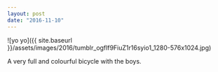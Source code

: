 ```yaml
---
layout: post
date: "2016-11-10"
---
```


![yo yo]({{ site.baseurl }}/assets/images/2016/tumblr_ogflf9FiuZ1r16syio1_1280-576x1024.jpg)

A very full and colourful bicycle with the boys.
